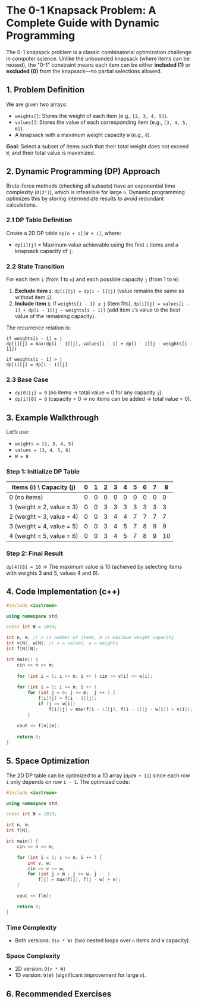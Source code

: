 # The 0-1 Knapsack Problem: A Complete Guide with Dynamic Programming

The 0-1 knapsack problem is a classic combinatorial optimization challenge in computer science. Unlike the unbounded knapsack (where items can be reused), the "0-1" constraint means each item can be either **included (1)** or **excluded (0)** from the knapsack—no partial selections allowed.


## 1. Problem Definition
We are given two arrays:
- `weights[]`: Stores the weight of each item (e.g., `[2, 3, 4, 5]`).
- `values[]`: Stores the value of each corresponding item (e.g., `[3, 4, 5, 6]`).
- A knapsack with a maximum weight capacity `W` (e.g., `8`).

**Goal**: Select a subset of items such that their total weight does not exceed `W`, and their total value is maximized.


## 2. Dynamic Programming (DP) Approach
Brute-force methods (checking all subsets) have an exponential time complexity (`O(2ⁿ)`), which is infeasible for large `n`. Dynamic programming optimizes this by storing intermediate results to avoid redundant calculations.

### 2.1 DP Table Definition
Create a 2D DP table `dp[n + 1][W + 1]`, where:
- `dp[i][j]` = Maximum value achievable using the first `i` items and a knapsack capacity of `j`.

### 2.2 State Transition
For each item `i` (from 1 to `n`) and each possible capacity `j` (from 1 to `W`):
1. **Exclude item `i`**: `dp[i][j] = dp[i - 1][j]` (value remains the same as without item `i`).
2. **Include item `i`**: If `weights[i - 1] ≤ j` (item fits), `dp[i][j] = values[i - 1] + dp[i - 1][j - weights[i - 1]]` (add item `i`’s value to the best value of the remaining capacity).

The recurrence relation is:
```
if weights[i - 1] ≤ j
dp[i][j] = max(dp[i - 1][j], values[i - 1] + dp[i - 1][j - weights[i - 1]])

if weights[i - 1] > j
dp[i][j] = dp[i - 1][j]
```

### 2.3 Base Case
- `dp[0][j] = 0` (no items → total value = 0 for any capacity `j`).
- `dp[i][0] = 0` (capacity = 0 → no items can be added → total value = 0).


## 3. Example Walkthrough
Let’s use:
- `weights = [2, 3, 4, 5]`
- `values = [3, 4, 5, 6]`
- `W = 8`

### Step 1: Initialize DP Table
| Items (i) \ Capacity (j)      | 0 | 1 | 2 | 3 | 4 | 5 | 6 | 7 | 8 |
|-------------------------------|---|---|---|---|---|---|---|---|---|
| 0 (no items)                  | 0 | 0 | 0 | 0 | 0 | 0 | 0 | 0 | 0 |
| 1 (weight = 2, value = 3)     | 0 | 0 | 3 | 3 | 3 | 3 | 3 | 3 | 3 |
| 2 (weight = 3, value = 4)     | 0 | 0 | 3 | 4 | 4 | 7 | 7 | 7 | 7 |
| 3 (weight = 4, value = 5)     | 0 | 0 | 3 | 4 | 5 | 7 | 8 | 9 | 9 |
| 4 (weight = 5, value = 6)     | 0 | 0 | 3 | 4 | 5 | 7 | 8 | 9 | 10 |

### Step 2: Final Result
`dp[4][8] = 10` → The maximum value is 10 (achieved by selecting items with weights 3 and 5, values 4 and 6).


## 4. Code Implementation (c++)
```cpp
#include <iostream>

using namespace std;

const int N = 1010;

int n, m; // n is number of items, m is maximum weight capacity
int v[N], w[N]; // v = values, w = weights
int f[N][N];

int main() {
    cin >> n >> m;
    
    for (int i = 1; i <= n; i ++ ) cin >> v[i] >> w[i];
    
    for (int i = 1; i <= n; i ++ )
        for (int j = 0; j <= m;  j ++ ) {
            f[i][j] = f[i - 1][j];
            if (j >= w[i]) 
                f[i][j] = max(f[i - 1][j], f[i - 1][j - w[i]] + v[i]);
        }
                
    cout << f[n][m];
    
    return 0;
}
```


## 5. Space Optimization
The 2D DP table can be optimized to a 1D array (`dp[W + 1]`) since each row `i` only depends on row `i - 1`. The optimized code:
```cpp 
#include <iostream>

using namespace std;

const int N = 1010;

int n, m;
int f[N];

int main() {
    cin >> n >> m;

    for (int i = 1; i <= n; i ++ ) {
        int v, w;
        cin >> v >> w;
        for (int j = m ; j >= w; j -- )
            f[j] = max(f[j], f[j - w] + v);
    }

    cout << f[m];

    return 0;
}
```

### Time Complexity
- Both versions: `O(n * W)` (two nested loops over `n` items and `W` capacity).

### Space Complexity
- 2D version: `O(n * W)`
- 1D version: `O(W)` (significant improvement for large `n`).


## 6. Recommended Exercises